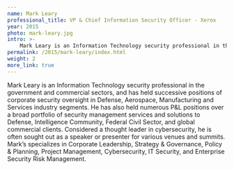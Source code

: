 ```yaml
---
name: Mark Leary
professional_title: VP & Chief Information Security Officer - Xerox
year: 2015
photo: mark-leary.jpg
intro: >-
    Mark Leary is an Information Technology security professional in the government and commercial sectors, and has held successive positions of corporate security oversight in Defense, Aerospace, Manufacturing and Services industry segments.
permalink: /2015/mark-leary/index.html
weight: 2
more_link: true
---
```


Mark Leary is an Information Technology security professional in the government and commercial sectors, and has held successive positions of corporate security oversight in Defense, Aerospace, Manufacturing and Services industry segments. He has also held numerous P&L positions over a broad portfolio of security management services and solutions to Defense, Intelligence Community, Federal Civil Sector, and global commercial clients. Considered a thought leader in cybersecurity, he is often sought out as a speaker or presenter for various venues and summits. Mark’s specializes in Corporate Leadership, Strategy & Governance, Policy & Planning, Project Management, Cybersecurity, IT Security, and Enterprise Security Risk Management.